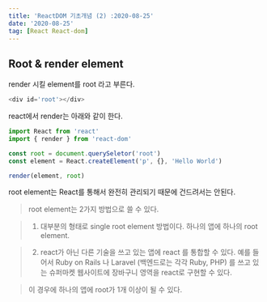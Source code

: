 ```yaml
---
title: 'ReactDOM 기초개념 (2) :2020-08-25'
date: '2020-08-25'
tag: [React React-dom]
---
```


## Root & render element

render 시킬 element를 root 라고 부른다.

```javascript
<div id='root'></div>
```

react에서 render는 아래와 같이 한다.

```javascript
import React from 'react'
import { render } from 'react-dom'

const root = document.querySeletor('root')
const element = React.createElement('p', {}, 'Hello World')

render(element, root)
```

root element는 React를 통해서 완전히 관리되기 때문에 건드려서는 안된다.

> root element는 2가지 방법으로 쓸 수 있다.

> 1. 대부분의 형태로 single root element 방법이다. 하나의 앱에 하나의 root element.

> 2. react가 아닌 다른 기술을 쓰고 있는 앱에 react 를 통합할 수 있다. 예를 들어서 Ruby on Rails 나 Laravel (백엔드로는 각각 Ruby, PHP) 를 쓰고 있는 슈퍼마켓 웹사이트에 장바구니 영역을 react로 구현할 수 있다.

> 이 경우에 하나의 앱에 root가 1개 이상이 될 수 있다.
